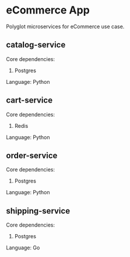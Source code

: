 # eCommerce App

Polyglot microservices for eCommerce use case.

## catalog-service

Core dependencies:
1. Postgres

Language: Python

## cart-service

Core dependencies:
1. Redis

Language: Python

## order-service

Core dependencies:
1. Postgres

Language: Python

## shipping-service

Core dependencies:
1. Postgres

Language: Go